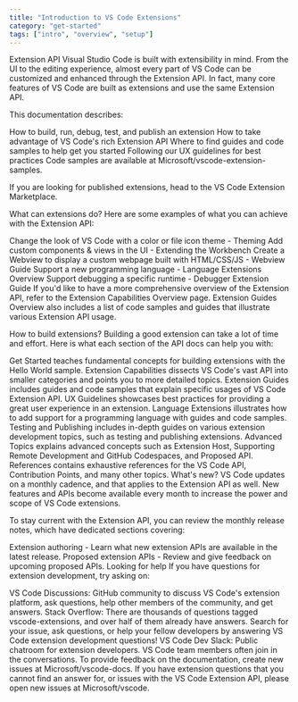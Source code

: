 ```yaml
---
title: "Introduction to VS Code Extensions"
category: "get-started"
tags: ["intro", "overview", "setup"]
---
```


Extension API
Visual Studio Code is built with extensibility in mind. From the UI to the editing experience, almost every part of VS Code can be customized and enhanced through the Extension API. In fact, many core features of VS Code are built as extensions and use the same Extension API.

This documentation describes:

How to build, run, debug, test, and publish an extension
How to take advantage of VS Code's rich Extension API
Where to find guides and code samples to help get you started
Following our UX guidelines for best practices
Code samples are available at Microsoft/vscode-extension-samples.

If you are looking for published extensions, head to the VS Code Extension Marketplace.

What can extensions do?
Here are some examples of what you can achieve with the Extension API:

Change the look of VS Code with a color or file icon theme - Theming
Add custom components & views in the UI - Extending the Workbench
Create a Webview to display a custom webpage built with HTML/CSS/JS - Webview Guide
Support a new programming language - Language Extensions Overview
Support debugging a specific runtime - Debugger Extension Guide
If you'd like to have a more comprehensive overview of the Extension API, refer to the Extension Capabilities Overview page. Extension Guides Overview also includes a list of code samples and guides that illustrate various Extension API usage.

How to build extensions?
Building a good extension can take a lot of time and effort. Here is what each section of the API docs can help you with:

Get Started teaches fundamental concepts for building extensions with the Hello World sample.
Extension Capabilities dissects VS Code's vast API into smaller categories and points you to more detailed topics.
Extension Guides includes guides and code samples that explain specific usages of VS Code Extension API.
UX Guidelines showcases best practices for providing a great user experience in an extension.
Language Extensions illustrates how to add support for a programming language with guides and code samples.
Testing and Publishing includes in-depth guides on various extension development topics, such as testing and publishing extensions.
Advanced Topics explains advanced concepts such as Extension Host, Supporting Remote Development and GitHub Codespaces, and Proposed API.
References contains exhaustive references for the VS Code API, Contribution Points, and many other topics.
What's new?
VS Code updates on a monthly cadence, and that applies to the Extension API as well. New features and APIs become available every month to increase the power and scope of VS Code extensions.

To stay current with the Extension API, you can review the monthly release notes, which have dedicated sections covering:

Extension authoring - Learn what new extension APIs are available in the latest release.
Proposed extension APIs - Review and give feedback on upcoming proposed APIs.
Looking for help
If you have questions for extension development, try asking on:

VS Code Discussions: GitHub community to discuss VS Code's extension platform, ask questions, help other members of the community, and get answers.
Stack Overflow: There are thousands of questions tagged vscode-extensions, and over half of them already have answers. Search for your issue, ask questions, or help your fellow developers by answering VS Code extension development questions!
VS Code Dev Slack: Public chatroom for extension developers. VS Code team members often join in the conversations.
To provide feedback on the documentation, create new issues at Microsoft/vscode-docs. If you have extension questions that you cannot find an answer for, or issues with the VS Code Extension API, please open new issues at Microsoft/vscode.